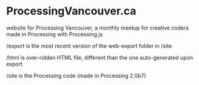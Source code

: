 ProcessingVancouver.ca
======================


website for Processing Vancouver, a monthly meetup for creative coders
made in Processing with Processing.js

/export is the most recent version of the web-export folder in /site

/html is over-ridden HTML file, different than the one auto-generated upon export

/site is the Processing code (made in Processing 2.0b7)


